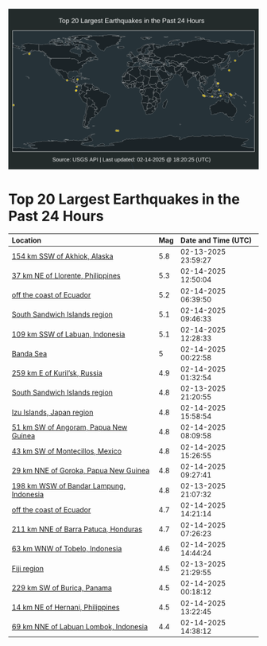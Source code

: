 ![Map](./map.png)

# Top 20 Largest Earthquakes in the Past 24 Hours

| Location | Mag | Date and Time (UTC) |
|:---|:---|:---|
| [154 km SSW of Akhiok, Alaska](https://earthquake.usgs.gov/earthquakes/eventpage/ak025215oy3m) | 5.8 | 02-13-2025 23:59:27 |
| [37 km NE of Llorente, Philippines](https://earthquake.usgs.gov/earthquakes/eventpage/us7000pdlg) | 5.3 | 02-14-2025 12:50:04 |
| [off the coast of Ecuador](https://earthquake.usgs.gov/earthquakes/eventpage/us7000pdkh) | 5.2 | 02-14-2025 06:39:50 |
| [South Sandwich Islands region](https://earthquake.usgs.gov/earthquakes/eventpage/us7000pdky) | 5.1 | 02-14-2025 09:46:33 |
| [109 km SSW of Labuan, Indonesia](https://earthquake.usgs.gov/earthquakes/eventpage/us7000pdl8) | 5.1 | 02-14-2025 12:28:33 |
| [Banda Sea](https://earthquake.usgs.gov/earthquakes/eventpage/us7000pdj1) | 5 | 02-14-2025 00:22:58 |
| [259 km E of Kuril’sk, Russia](https://earthquake.usgs.gov/earthquakes/eventpage/us7000pdjz) | 4.9 | 02-14-2025 01:32:54 |
| [South Sandwich Islands region](https://earthquake.usgs.gov/earthquakes/eventpage/us7000pdi5) | 4.8 | 02-13-2025 21:20:55 |
| [Izu Islands, Japan region](https://earthquake.usgs.gov/earthquakes/eventpage/us7000pdpi) | 4.8 | 02-14-2025 15:58:54 |
| [51 km SW of Angoram, Papua New Guinea](https://earthquake.usgs.gov/earthquakes/eventpage/us7000pdks) | 4.8 | 02-14-2025 08:09:58 |
| [43 km SW of Montecillos, Mexico](https://earthquake.usgs.gov/earthquakes/eventpage/us7000pdpc) | 4.8 | 02-14-2025 15:26:55 |
| [29 km NNE of Goroka, Papua New Guinea](https://earthquake.usgs.gov/earthquakes/eventpage/us7000pdkt) | 4.8 | 02-14-2025 09:27:41 |
| [198 km WSW of Bandar Lampung, Indonesia](https://earthquake.usgs.gov/earthquakes/eventpage/us7000pdi1) | 4.8 | 02-13-2025 21:07:32 |
| [off the coast of Ecuador](https://earthquake.usgs.gov/earthquakes/eventpage/us7000pdp3) | 4.7 | 02-14-2025 14:21:14 |
| [211 km NNE of Barra Patuca, Honduras](https://earthquake.usgs.gov/earthquakes/eventpage/us7000pdkn) | 4.7 | 02-14-2025 07:26:23 |
| [63 km WNW of Tobelo, Indonesia](https://earthquake.usgs.gov/earthquakes/eventpage/us7000pdp5) | 4.6 | 02-14-2025 14:44:24 |
| [Fiji region](https://earthquake.usgs.gov/earthquakes/eventpage/us7000pdig) | 4.5 | 02-13-2025 21:29:55 |
| [229 km SW of Burica, Panama](https://earthquake.usgs.gov/earthquakes/eventpage/us7000pdiz) | 4.5 | 02-14-2025 00:18:12 |
| [14 km NE of Hernani, Philippines](https://earthquake.usgs.gov/earthquakes/eventpage/us7000pdln) | 4.5 | 02-14-2025 13:22:45 |
| [69 km NNE of Labuan Lombok, Indonesia](https://earthquake.usgs.gov/earthquakes/eventpage/us7000pdp4) | 4.4 | 02-14-2025 14:38:12 |
